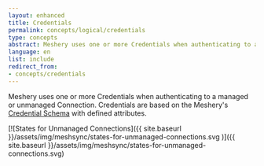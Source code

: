 ```yaml
---
layout: enhanced
title: Credentials
permalink: concepts/logical/credentials
type: concepts
abstract: Meshery uses one or more Credentials when authenticating to a managed or unmanaged Connection.
language: en
list: include
redirect_from:
- concepts/credentials
---
```

Meshery uses one or more Credentials when authenticating to a managed or unmanaged Connection. Credentials are based on the Meshery's [Credential Schema](https://github.com/meshery/schemas/blob/master/openapi/schemas/credentials.yml) with defined attributes.

[![States for Unmanaged Connections]({{ site.baseurl }}/assets/img/meshsync/states-for-unmanaged-connections.svg
)]({{ site.baseurl }}/assets/img/meshsync/states-for-unmanaged-connections.svg)